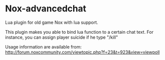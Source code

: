 # Nox-advancedchat
Lua plugin for old game Nox with lua support.

This plugin makes you able to bind lua function to a certain chat text. For instance, you can assign player suicide if he type "/kill"

Usage information are available from: http://forum.noxcommunity.com/viewtopic.php?f=23&t=923&view=viewpoll
